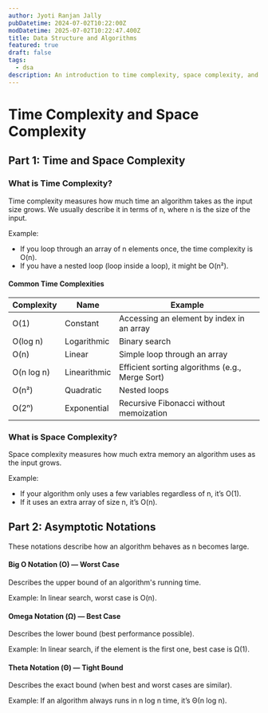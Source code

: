 ```yaml
---
author: Jyoti Ranjan Jally
pubDatetime: 2024-07-02T10:22:00Z
modDatetime: 2025-07-02T10:22:47.400Z
title: Data Structure and Algorithms
featured: true
draft: false
tags:
  - dsa
description: An introduction to time complexity, space complexity, and asymptotic notations in data structures and algorithms.
---
```


# Time Complexity and Space Complexity

## Part 1: Time and Space Complexity

### What is Time Complexity?
Time complexity measures how much time an algorithm takes as the input size grows. We usually describe it in terms of n, where n is the size of the input.

Example:
- If you loop through an array of n elements once, the time complexity is O(n).
- If you have a nested loop (loop inside a loop), it might be O(n²).

#### Common Time Complexities

| Complexity | Name         | Example                                         |
|-------------|-------------|-------------------------------------------------|
| O(1)        | Constant    | Accessing an element by index in an array      |
| O(log n)    | Logarithmic | Binary search                                  |
| O(n)        | Linear      | Simple loop through an array                   |
| O(n log n)  | Linearithmic| Efficient sorting algorithms (e.g., Merge Sort)|
| O(n²)       | Quadratic   | Nested loops                                   |
| O(2ⁿ)       | Exponential | Recursive Fibonacci without memoization        |

### What is Space Complexity?
Space complexity measures how much extra memory an algorithm uses as the input grows.

Example:
- If your algorithm only uses a few variables regardless of n, it’s O(1).
- If it uses an extra array of size n, it’s O(n).

## Part 2: Asymptotic Notations

These notations describe how an algorithm behaves as n becomes large.

#### Big O Notation (O) — Worst Case
Describes the upper bound of an algorithm's running time.

Example: In linear search, worst case is O(n).

#### Omega Notation (Ω) — Best Case
Describes the lower bound (best performance possible).

Example: In linear search, if the element is the first one, best case is Ω(1).

#### Theta Notation (Θ) — Tight Bound
Describes the exact bound (when best and worst cases are similar).

Example: If an algorithm always runs in n log n time, it’s Θ(n log n).

